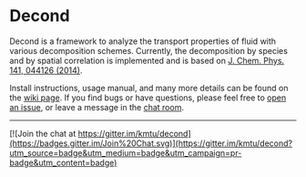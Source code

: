 Decond
======
Decond is a framework to analyze the transport properties of fluid with various
decomposition schemes. Currently, the decomposition by species and by spatial
correlation is implemented and is based
on [J. Chem. Phys. 141, 044126 (2014)](http://dx.doi.org/10.1063/1.4890741).

Install instructions, usage manual, and many more details
can be found on the [wiki page](https://github.com/kmtu/decond/wiki).
If you find bugs or have questions, please feel free
to [open an issue](https://github.com/kmtu/decond/issues/new),
or leave a message in the [chat room](https://gitter.im/kmtu/decond).

----------
[![Join the chat at https://gitter.im/kmtu/decond](https://badges.gitter.im/Join%20Chat.svg)](https://gitter.im/kmtu/decond?utm_source=badge&utm_medium=badge&utm_campaign=pr-badge&utm_content=badge)
